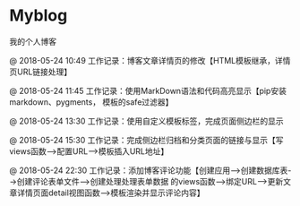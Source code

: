 # Myblog
我的个人博客


@ 2018-05-24  10:49			工作记录：博客文章详情页的修改【HTML模板继承，详情页URL链接处理】

@ 2018-05-24  11:45			工作记录：使用MarkDown语法和代码高亮显示【pip安装markdown、pygments， 模板的safe过滤器】

@ 2018-05-24  13:30			工作记录：使用自定义模板标签，完成页面侧边栏的显示

@ 2018-05-24  15:30			工作记录：完成侧边栏归档和分类页面的链接与显示【写views函数-->配置URL-->模板插入URL地址】

@ 2018-05-24  22:30			工作记录：添加博客评论功能【创建应用-->创建数据库表-->创建评论表单文件-->创建处理处理表单数据
的views函数-->绑定URL-->更新文章详情页面detail视图函数-->模板渲染并显示评论内容】